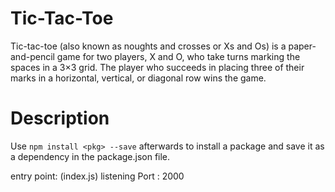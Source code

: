 # Tic-Tac-Toe

Tic-tac-toe (also known as noughts and crosses or Xs and Os) is a paper-and-pencil game for two players, X and O, who take turns marking the spaces in a 3×3 grid. The player who succeeds in placing three of their marks in a horizontal, vertical, or diagonal row wins the game.
# Description

Use `npm install <pkg> --save` afterwards to install a package and
save it as a dependency in the package.json file.

entry point: (index.js)
listening Port : 2000
